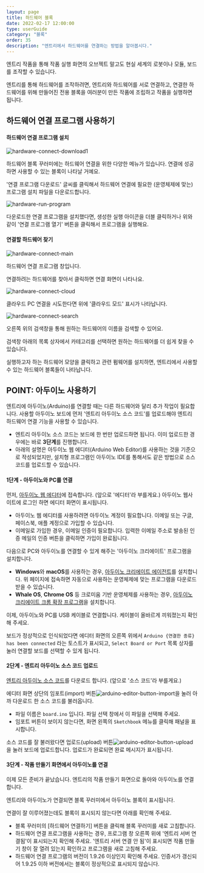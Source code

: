 ```yaml
---
layout: page
title: 하드웨어 블록
date: 2022-02-17 12:00:00
type: userGuide
category: "블록"
order: 35
description: "엔트리에서 하드웨어를 연결하는 방법을 알아봅시다."
---
```


엔트리 작품을 통해 작품 실행 화면의 오브젝트 말고도 현실 세계의 로봇이나 모듈, 보드를 조작할 수 있습니다.

엔트리를 통해 하드웨어를 조작하려면, 엔트리와 하드웨어를 서로 연결하고, 연결한 하드웨어를 위해 만들어진 전용 블록을 여러분이 만든 작품에 조립하고 작품을 실행하면 됩니다.

<!-- 하드웨어 웹 연결 추가 후 사용할 부분
여기서는 엔트리에 하드웨어를 연결하는 두 가지 방법을 알아볼게요.

| 방법 | 연결할 수 있는 하드웨어 | 지원하는 운영체제 |
| --- | --- | --- |
| 하드웨어 연결 프로그램 사용하기 | 엔트리에 연동된 모든 하드웨어 | Windows, macOS |
| 웹 브라우저로 연결하기 | 햄스터, 마이크로비트(V1/V2), 아두이노 우노, 아두이노 나노 | Whale OS, Chrome OS, macOS |

## 방법 1. 하드웨어 연결 프로그램 사용하기

## 방법 2. 웹 브라우저로 바로 연결하기
-->

## 하드웨어 연결 프로그램 사용하기


#### 하드웨어 연결 프로그램 설치

![hardware-connect-download1](images/window/hardware-connect-download1.png)

하드웨어 블록 꾸러미에는 하드웨어 연결을 위한 다양한 메뉴가 있습니다. 연결에 성공하면 사용할 수 있는 블록이 나타날 거예요.

'연결 프로그램 다운로드' 글씨를 클릭해서 하드웨어 연결에 필요한 (운영체제에 맞는) 프로그램 설치 파일을 다운로드합니다.

![hardware-run-program](images/window/hardware-run-program.png)

다운로드한 연결 프로그램을 설치했다면, 생성한 실행 아이콘을 더블 클릭하거나 위와 같이 '연결 프로그램 열기' 버튼을 클릭해서 프로그램을 실행해요.


#### 연결할 하드웨어 찾기

![hardware-connect-main](images/window/hardware-connect-main.png)

하드웨어 연결 프로그램 창입니다.

연결하려는 하드웨어를 찾아서 클릭하면 연결 화면이 나타나요.

![hardware-connect-cloud](images/window/hardware-connect-cloud.png)

클라우드 PC 연결을 시도한다면 위에 '클라우드 모드' 표시가 나타납니다.

![hardware-connect-search](images/window/hardware-connect-search.png)


오른쪽 위의 검색창을 통해 원하는 하드웨어의 이름을 검색할 수 있어요.

검색창 아래의 목록 상자에서 카테고리를 선택하면 원하는 하드웨어를 더 쉽게 찾을 수 있습니다.

실행하고자 하는 하드웨어 모양을 클릭하고 관련 펌웨어를 설치하면, 엔트리에서 사용할 수 있는 하드웨어 블록들이 나타납니다.


## POINT: 아두이노 사용하기

엔트리에 아두이노(Arduino)를 연결할 때는 다른 하드웨어와 달리 추가 작업이 필요합니다.
사용할 아두이노 보드에 먼저 '엔트리 아두이노 소스 코드'를 업로드해야 엔트리 하드웨어 연결 기능을 사용할 수 있습니다.
+ 엔트리 아두이노 소스 코드는 보드에 한 번만 업로드하면 됩니다. 이미 업로드한 경우에는 바로 **3단계**를 진행합니다.
+ 아래의 설명은 아두이노 웹 에디터(Arduino Web Editor)를 사용하는 것을 기준으로 작성되었지만,
설치형 프로그램인 아두이노 IDE를 통해서도 같은 방법으로 소스 코드를 업로드할 수 있습니다.


#### 1단계 - 아두이노와 PC를 연결

먼저, [아두이노 웹 에디터](https://create.arduino.cc/editor)에 접속합니다. (앞으로 '에디터'라 부를게요.)
아두이노 웹사이트에 로그인 하면 에디터 화면이 표시됩니다.
+ 아두이노 웹 에디터를 사용하려면 아두이노 계정이 필요합니다.
이메일 또는 구글, 페이스북, 애플 계정으로 가입할 수 있습니다.
+ 이메일로 가입한 경우, 이메일 인증이 필요합니다. 입력한 이메일 주소로 발송된 인증 메일의 인증 버튼을 클릭하면 가입이 완료됩니다.

다음으로 PC와 아두이노를 연결할 수 있게 해주는 '아두이노 크리에이트' 프로그램을 설치합니다.
+ **Windows**와 **macOS**를 사용하는 경우, [아두이노 크리에이트 에이전트](https://create.arduino.cc/getting-started/plugin/welcome)를 설치합니다.
위 페이지에 접속하면 자동으로 사용하는 운영체제에 맞는 프로그램을 다운로드 받을 수 있습니다.
+ **Whale OS**, **Chrome OS** 등 크로미움 기반 운영체제를 사용하는 경우, [아두이노 크리에이트 크롬 확장 프로그램](https://chrome.google.com/webstore/detail/arduino-create-for-educat/elmgohdonjdampbcgefphnlchgocpaij)을 설치합니다.

이제, 아두이노와 PC를 USB 케이블로 연결합니다. 케이블이 올바르게 끼워졌는지 확인해 주세요.

보드가 정상적으로 인식되었다면 에디터 화면의 오른쪽 위에서 `Arduino {연결한 종류} has been connected` 라는 토스트가 표시되고,
`Select Board or Port` 목록 상자를 눌러 연결할 보드를 선택할 수 있게 됩니다.


#### 2단계 - 엔트리 아두이노 소스 코드 업로드

[엔트리 아두이노 소스 코드](https://github.com/entrylabs/entry-hw/releases/download/v1.6.10/board.ino)를 다운로드 합니다. (앞으로 '소스 코드'라 부를게요.)

에디터 화면 상단의 임포트(import) 버튼![arduino-editor-button-import](images/hw/arduino-editor-button-import.png)을 눌러 아까 다운로드 한 소스 코드를 불러옵니다.
+ 파일 이름은 `board.ino` 입니다. 파일 선택 창에서 이 파일을 선택해 주세요.
+ 임포트 버튼이 보이지 않는다면, 화면 왼쪽의 `Sketchbook` 메뉴를 클릭해 패널을 표시합니다.

소스 코드를 잘 불러왔다면 업로드(upload) 버튼![arduino-editor-button-upload](images/hw/arduino-editor-button-upload.png)을 눌러 보드에 업로드합니다.
업로드가 완료되면 완료 메시지가 표시됩니다.


#### 3단계 - 작품 만들기 화면에서 아두이노를 연결

이제 모든 준비가 끝났습니다. 엔트리의 작품 만들기 화면으로 돌아와 아두이노를 연결합니다.

<!-- 하드웨어 웹 연결 추가 후 사용할 부분
하드웨어 연결 프로그램을 사용(방법 1)하거나 웹 브라우저로 바로 연결(방법 2)할 수 있습니다. 
-->

엔트리와 아두이노가 연결되면 블록 꾸러미에서 아두이노 블록이 표시됩니다.

연결이 잘 이루어졌는데도 블록이 표시되지 않는다면 아래를 확인해 주세요.
+ 블록 꾸러미의 [하드웨어 연결하기] 버튼을 클릭해 블록 꾸러미를 새로 고침합니다.
+ 하드웨어 연결 프로그램을 사용하는 경우, 프로그램 창 오른쪽 위에 '엔트리 서버 연결됨'이 표시되는지 확인해 주세요. 
'엔트리 서버 연결 안 됨'이 표시되면 작품 만들기 창이 잘 열려 있는지 확인하고 프로그램을 새로 고침해 주세요.
+ 하드웨어 연결 프로그램의 버전이 1.9.26 이상인지 확인해 주세요.
인증서가 갱신되어 1.9.25 이하 버전에서는 블록이 정상적으로 표시되지 않습니다.
